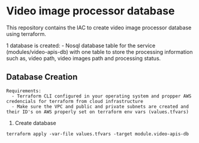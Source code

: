 # Video image processor database

This repository contains the IAC to create video image processor database using terraform.

1 database is created:
    - Nosql database table for the service (modules/video-apis-db) with one table to store the processing information such as, video path, video images path and processing status.

## Database Creation

```
Requirements:
  - Terraform CLI configured in your operating system and propper AWS credencials for terraform from cloud infrastructure
  - Make sure the VPC and public and private subnets are created and their ID's on AWS properly set on terraform env vars (values.tfvars)
```

1. Create database
```
terraform apply -var-file values.tfvars -target module.video-apis-db
```